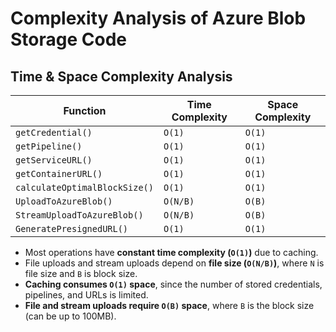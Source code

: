 # **Complexity Analysis of Azure Blob Storage Code**

## **Time & Space Complexity Analysis**

| Function | Time Complexity | Space Complexity |
|----------|-----------------|------------------|
| `getCredential()` | `O(1)` | `O(1)` |
| `getPipeline()` | `O(1)` | `O(1)` |
| `getServiceURL()` | `O(1)` | `O(1)` |
| `getContainerURL()` | `O(1)` | `O(1)` |
| `calculateOptimalBlockSize()` | `O(1)` | `O(1)` |
| `UploadToAzureBlob()` | `O(N/B)` | `O(B)` |
| `StreamUploadToAzureBlob()` | `O(N/B)` | `O(B)` |
| `GeneratePresignedURL()` | `O(1)` | `O(1)` |

- Most operations have **constant time complexity (`O(1)`)** due to caching.
- File uploads and stream uploads depend on **file size (`O(N/B)`)**, where `N` is file size and `B` is block size.
- **Caching consumes `O(1)` space**, since the number of stored credentials, pipelines, and URLs is limited.
- **File and stream uploads require `O(B)` space**, where `B` is the block size (can be up to 100MB).
